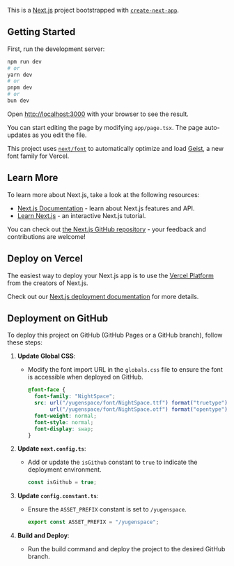 This is a [Next.js](https://nextjs.org) project bootstrapped with [`create-next-app`](https://nextjs.org/docs/app/api-reference/cli/create-next-app).

## Getting Started

First, run the development server:

```bash
npm run dev
# or
yarn dev
# or
pnpm dev
# or
bun dev
```

Open [http://localhost:3000](http://localhost:3000) with your browser to see the result.

You can start editing the page by modifying `app/page.tsx`. The page auto-updates as you edit the file.

This project uses [`next/font`](https://nextjs.org/docs/app/building-your-application/optimizing/fonts) to automatically optimize and load [Geist](https://vercel.com/font), a new font family for Vercel.

## Learn More

To learn more about Next.js, take a look at the following resources:

- [Next.js Documentation](https://nextjs.org/docs) - learn about Next.js features and API.
- [Learn Next.js](https://nextjs.org/learn) - an interactive Next.js tutorial.

You can check out [the Next.js GitHub repository](https://github.com/vercel/next.js) - your feedback and contributions are welcome!

## Deploy on Vercel

The easiest way to deploy your Next.js app is to use the [Vercel Platform](https://vercel.com/new?utm_medium=default-template&filter=next.js&utm_source=create-next-app&utm_campaign=create-next-app-readme) from the creators of Next.js.

Check out our [Next.js deployment documentation](https://nextjs.org/docs/app/building-your-application/deploying) for more details.

## Deployment on GitHub

To deploy this project on GitHub (GitHub Pages or a GitHub branch), follow these steps:

1. **Update Global CSS**:
   - Modify the font import URL in the `globals.css` file to ensure the font is accessible when deployed on GitHub.
     ```css
     @font-face {
       font-family: "NightSpace";
       src: url("/yugenspace/font/NightSpace.ttf") format("truetype"),
            url("/yugenspace/font/NightSpace.otf") format("opentype");
       font-weight: normal;
       font-style: normal;
       font-display: swap;
     }
     ```

2. **Update `next.config.ts`**:
   - Add or update the `isGithub` constant to `true` to indicate the deployment environment.
     ```typescript
     const isGithub = true;
     ```

3. **Update `config.constant.ts`**:
   - Ensure the `ASSET_PREFIX` constant is set to `/yugenspace`.
     ```typescript
     export const ASSET_PREFIX = "/yugenspace";
     ```

4. **Build and Deploy**:
   - Run the build command and deploy the project to the desired GitHub branch.
